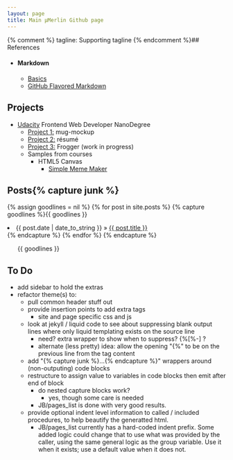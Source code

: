 ```yaml
---
layout: page
title: Main μMerlin Github page
---
```

{% comment %}
tagline: Supporting tagline
{% endcomment %}## References
* #### Markdown
  * <a href="https://help.github.com/articles/markdown-basics">Basics</a>
  * <a href="https://help.github.com/articles/github-flavored-markdown/">GitHub Flavored Markdown</a>

## Projects
* <a href="https://www.udacity.com/">Udacity</a> Frontend Web Developer NanoDegree
  * <a href="/mug-mockup/">Project 1:</a> mug-mockup
  * <a href="/resume/">Project 2:</a> résumé
  * <a href="/frontend-nanodegree-arcade-game/">Project 3:</a> Frogger (work in progress)
  * Samples from courses
    * HTML5 Canvas
      * <a href="/udacity/canvas/memeMaker.html">Simple Meme Maker</a>

## Posts{% capture junk %}
  {% assign goodlines = nil %}
  {% for post in site.posts %}
    {% capture goodlines %}{{ goodlines }}
  <li>{{ post.date | date_to_string }} &raquo; <a href="{{ BASE_PATH }}{{ post.url }}">{{ post.title }}</a></li>{% endcapture %}
  {% endfor %}
{% endcapture %}
<ul class="posts">{{ goodlines }}
</ul>


## To Do
* add sidebar to hold the extras
* refactor theme(s) to:
  * pull common header stuff out
  * provide insertion points to add extra tags
    * site and page specific css and js
  * look at jekyll / liquid code to see about suppressing blank output lines where only liquid templating exists on the source line
    * need? extra wrapper to show when to suppress?  {&zwnj;%[%-] ?
    * alternate (less pretty) idea: allow the opening "{&zwnj;%" to be on the previous line from the tag content
  * add "{&zwnj;% capture junk %}…{&zwnj;% endcapture %}" wrappers around (non-outputing) code blocks
  * restructure to assign value to variables in code blocks then emit after end of block
    * do nested capture blocks work?
      * yes, though some care is needed
    * JB/pages_list is done with very good results.
  * provide optional indent level information to called / included procedures, to help beautify the generatted html.
    * JB/pages_list currently has a hard-coded indent prefix.  Some added logic could change that to use what was provided by the caller, using the same general logic as the group variable.  Use it when it exists; use a default value when it does not.
